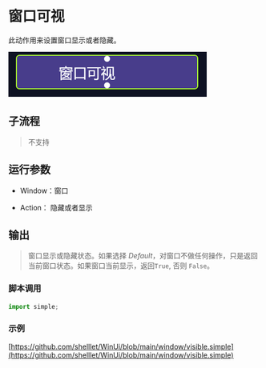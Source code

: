 # 窗口可视 
此动作用来设置窗口显示或者隐藏。

![action](./images/2023-01-20_203116.png ':size=90%')

## 子流程
> 不支持

## 运行参数

* Window：窗口

* Action： 隐藏或者显示

## 输出

> 窗口显示或隐藏状态。如果选择 *Default*，对窗口不做任何操作，只是返回当前窗口状态。如果窗口当前显示，返回`True`, 否则 `False`。


### 脚本调用

```python
import simple;

```

### 示例

[https://github.com/shelllet/WinUi/blob/main/window/visible.simple](https://github.com/shelllet/WinUi/blob/main/window/visible.simple)
